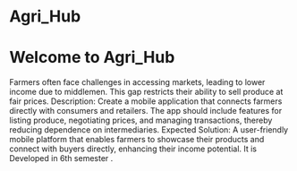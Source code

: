 # Agri_Hub
# Welcome to Agri_Hub

Farmers often face challenges in accessing markets, leading to 
lower income due to middlemen. This gap restricts their 
ability to sell produce at fair prices. Description: Create a 
mobile application that connects farmers directly with 
consumers and retailers. The app should include features for 
listing produce, negotiating prices, and managing 
transactions, thereby reducing dependence on 
intermediaries. Expected Solution: A user-friendly mobile 
platform that enables farmers to showcase their products and 
connect with buyers directly, enhancing their income 
potential. It is Developed in 6th semester .
